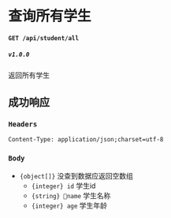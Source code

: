 # 查询所有学生

#### `GET /api/student/all`
##### `v1.0.0`
返回所有学生

## 成功响应
### `Headers`
`Content-Type: application/json;charset=utf-8`

### `Body`
* `{object[]}` 没查到数据应返回空数组
  * `{integer} id` 学生id
  * `{string} name` 学生名称
  * `{integer} age` 学生年龄